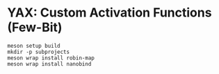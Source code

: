 # YAX: Custom Activation Functions (Few-Bit)

```shell
meson setup build
mkdir -p subprojects
meson wrap install robin-map
meson wrap install nanobind
```

